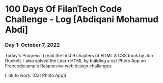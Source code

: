 # 100 Days Of FilanTech Code Challenge - Log [Abdiqani Mohamud Abdi]

### Day 1: October 7, 2022

Today's Progress: I read the first 9 chapters of HTML & CSS book by Jon Duckett. I also solved the Learn HTML by building a cat Photo App on Freecodecamp's Responsive web design challenges.

Link to work: [Cat Photo App](
